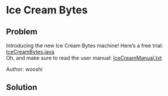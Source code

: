 # Ice Cream Bytes
## Problem
Introducing the new Ice Cream Bytes machine! Here’s a free trial: [IceCreamBytes.java](./IceCreamBytes.java)  
Oh, and make sure to read the user manual: [IceCreamManual.txt](./IceCreamManual.txt)

Author: wooshi
## Solution